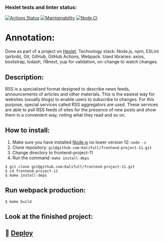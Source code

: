 ### Hexlet tests and linter status:
[![Actions Status](https://github.com/Kalifull/frontend-project-11/workflows/hexlet-check/badge.svg)](https://github.com/Kalifull/frontend-project-11/actions)
[![Maintainability](https://api.codeclimate.com/v1/badges/6580e4704fd2ad50f6f3/maintainability)](https://codeclimate.com/github/Kalifull/frontend-project-11/maintainability)
[![Node CI](https://github.com/Kalifull/frontend-project-11/workflows/Node%20CI/badge.svg)](https://github.com/Kalifull/frontend-project-11/actions/workflows/nodejs.yml)
# Annotation:
Done as part of a project on [Hexlet](https://ru.hexlet.io/).
Technology stack: Node.js, npm, ESLint (airbnb), Git, GitHub, GitHub Actions, Webpack. 
Used libraries: axios, bootstrap, lodash, i18next, yup for validation, on-change to watch changes.

## Description:
RSS is a specialized format designed to describe news feeds, announcements of articles and other materials. This is the easiest way for websites (usually blogs) to enable users to subscribe to changes. For this purpose, special services called RSS aggregators are used. These services are able to poll RSS feeds of sites for the presence of new posts and show them in a convenient way, noting what they read and so on.
## How to install:
1. Make sure you have installed [Node.js](https://nodejs.org/en/) no lower version 12: ```node -v```
2. Clone repository: ```git@github.com:Kalifull/frontend-project-11.git```
3. Change directory to frontend-project-11
4. Run the command: ```make install-deps```
```shell
$ git clone git@github.com:Kalifull/frontend-project-11.git
$ cd frontend-project-11
$ make install-deps
```
## Run webpack production:
```shell
$ make build
```
## Look at the finished project:
## :rocket: [Deploy](https://frontend-project-11-atuumaee5-kalifull.vercel.app/)
